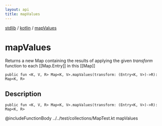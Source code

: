 ```yaml
---
layout: api
title: mapValues
---
```

[stdlib](../index.md) / [kotlin](index.md) / [mapValues](mapValues.md)

# mapValues
Returns a new Map containing the results of applying the given *transform* function to each [[Map.Entry]] in this [[Map]]
```
public fun <K, V, R> Map<K, V>.mapValues(transform: (Entry<K, V>)->R): Map<K, R>
```
## Description
```
public fun <K, V, R> Map<K, V>.mapValues(transform: (Entry<K, V>)->R): Map<K, R>
```
@includeFunctionBody ../../test/collections/MapTest.kt mapValues

